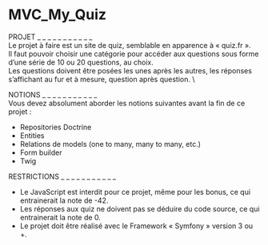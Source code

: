 # MVC_My_Quiz

PROJET _ _ _ _ _ _ _ _ _ _ _\
Le projet à faire est un site de quiz, semblable en apparence à « quiz.fr ». \
Il faut pouvoir choisir une catégorie pour accéder aux questions sous forme d’une série de 10 ou 20 questions, au choix. \
Les questions doivent être posées les unes après les autres, les réponses s’affichant au fur et à mesure, question après question. \

NOTIONS _ _ _ _ _ _ _ _ _ _ _\
Vous devez absolument aborder les notions suivantes avant la fin de ce projet :
* Repositories Doctrine
* Entities
* Relations de models (one to many, many to many, etc.)
* Form builder
* Twig

RESTRICTIONS _ _ _ _ _ _ _ _ _ _ _
* Le JavaScript est interdit pour ce projet, même pour les bonus, ce qui entrainerait la note de -42.
* Les réponses aux quiz ne doivent pas se déduire du code source, ce qui entrainerait la note de 0.
* Le projet doit être réalisé avec le Framework « Symfony » version 3 ou +.
